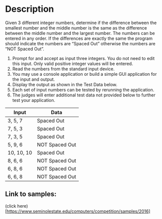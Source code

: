 # Description
Given 3 different integer numbers, determine if the difference between the smallest number and the middle number is the same as the difference between the middle number and the largest number. The numbers can be entered in any order. If the differences are exactly the same the program should indicate the numbers are “Spaced Out” otherwise the numbers are “NOT Spaced Out”.

1. Prompt for and accept as input three integers. You do not need to edit this input. Only valid positive integer values will be entered.
2. Read the numbers from the standard input device.
3. You may use a console application or build a simple GUI application for the input and output.
4. Display the output as shown in the Test Data below.
5. Each set of input numbers can be tested by rerunning the application.
6. The judges will enter additional test data not provided below to further test your application.

| Input      |      Data      |
|----------- | -------------- |
| 3, 5, 7    | Spaced Out     |
| 7, 5, 3    | Spaced Out     |
| 7, 3, 5    | Spaced Out     |
| 5, 9, 6    | NOT Spaced Out |
| 10, 10, 10 | Spaced Out     |
| 8, 6, 6    | NOT Spaced Out |
| 6, 8, 6    | NOT Spaced Out |
| 6, 6, 8    | NOT Spaced Out |

## Link to samples:
(click here)[https://www.seminolestate.edu/computers/competition/samples/2016]